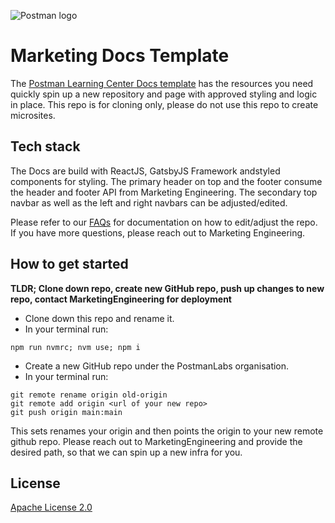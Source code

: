 ![Postman logo](https://assets.getpostman.com/common-share/postman-github-logo.png "Postman logo")

# Marketing Docs Template

The [Postman Learning Center Docs template](https://learning.postman.com/template) has the resources you need quickly spin up a new repository and page with approved styling and logic in place. This repo is for cloning only, please do not use this repo to create microsites.

## Tech stack

The Docs are build with ReactJS, GatsbyJS Framework andstyled components for styling. The primary header on top and the footer consume the header and footer API from Marketing Engineering. The secondary top navbar as well as the left and right navbars can be adjusted/edited.

Please refer to our [FAQs](https://postmanlabs.atlassian.net/wiki/spaces/MT/pages/4287037690/Marketing+Docs+Template) for documentation on how to edit/adjust the repo. If you have more questions, please reach out to Marketing Engineering.

## How to get started

**TLDR;
Clone down repo, create new GitHub repo, push up changes to new repo, contact MarketingEngineering for deployment**

* Clone down this repo and rename it.
* In your terminal run:

```
npm run nvmrc; nvm use; npm i

```

* Create a new GitHub repo under the PostmanLabs organisation.
* In your terminal run:

```shell
git remote rename origin old-origin
git remote add origin <url of your new repo>
git push origin main:main

```

This sets renames your origin and then points the origin to your new remote github repo. Please reach out to MarketingEngineering and provide the desired path, so that we can spin up a new infra for you.

## License

[Apache License 2.0](LICENSE)
